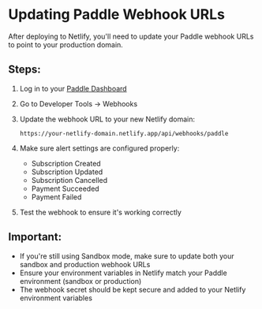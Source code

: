# Updating Paddle Webhook URLs

After deploying to Netlify, you'll need to update your Paddle webhook URLs to point to your production domain.

## Steps:

1. Log in to your [Paddle Dashboard](https://vendors.paddle.com/alerts-webhooks)

2. Go to Developer Tools → Webhooks

3. Update the webhook URL to your new Netlify domain:
   ```
   https://your-netlify-domain.netlify.app/api/webhooks/paddle
   ```

4. Make sure alert settings are configured properly:
   - Subscription Created
   - Subscription Updated
   - Subscription Cancelled
   - Payment Succeeded
   - Payment Failed

5. Test the webhook to ensure it's working correctly

## Important:
- If you're still using Sandbox mode, make sure to update both your sandbox and production webhook URLs
- Ensure your environment variables in Netlify match your Paddle environment (sandbox or production)
- The webhook secret should be kept secure and added to your Netlify environment variables 
